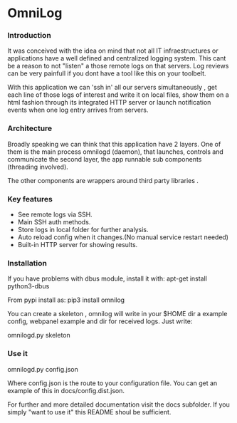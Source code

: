 <h1>OmniLog</h1>

<h3>Introduction</h3>
<p>
It was conceived with the idea on mind that not all IT infraestructures
or applications have a well defined and centralized logging system. This cant be a 
reason to not "listen" a those remote logs on that servers. Log reviews can be very 
painfull if you dont have a tool like this on your toolbelt.
</p>

<p>
With this application we can 'ssh in' all our servers simultaneously , get
each line of those logs of interest and write it on local files, show 
them on a html fashion through its integrated HTTP server or launch notification events when one log entry arrives
from servers. 
</p> 

<h3>Architecture</h3>
<p>
Broadly speaking we can think that this application have 2 layers. One of them is the main process omnilogd (daemon), 
that launches, controls and communicate the second layer, the app runnable sub components (threading involved).
</p>
<p>
The other components are wrappers around third party libraries .
</p>
<h3>Key features</h3>
<ul>
    <li>See remote logs via SSH.</li>
    <li>Main SSH auth methods.</li>
    <li>Store logs in local folder for further analysis.</li>
    <li>Auto reload config when it changes.(No manual service restart needed)</li>
    <li>Built-in HTTP server for showing results.</li>
</ul>
<h3>Installation</h3>
<p>
If you have problems with dbus module, install it with:
apt-get install python3-dbus
</p>
<p>
From pypi install as:
pip3 install omnilog
</p>
<p>
You can create a skeleton , omnilog will write in your $HOME dir a example config, webpanel example and dir for
received logs. Just write:

omnilogd.py skeleton

</p>

<h3>Use it</h3>
<p>
omnilogd.py config.json
</p>
<p>
Where config.json is the route to your configuration file. You can get an example of this in docs/config.dist.json.
</p>

<p>
For further and more detailed documentation visit the docs subfolder. If you simply "want to use it" this README
shoul be sufficient.
</p>
